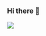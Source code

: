 ### Hi there 👋


<img src="https://img.shields.io/badge/JavaScript-F7DF1E?style=for-the-badge&logo=javascript&logoColor=black">
